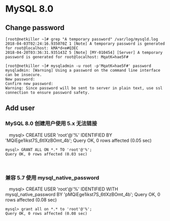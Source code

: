 
# MySQL 8.0

## Change password

    [root@netkiller ~]# grep "A temporary password" /var/log/mysqld.log
    2018-04-03T02:24:16.935070Z 1 [Note] A temporary password is generated for root@localhost: kMA*d<e#Q3EC
    2018-04-20T03:36:31.935143Z 5 [Note] [MY-010454] [Server] A temporary password is generated for root@localhost: MqatK=hae5F#

    [root@netkiller ~]# mysqladmin -u root -p'MqatK=hae5F#' password
    mysqladmin: [Warning] Using a password on the command line interface can be insecure.
    New password:
    Confirm new password:
    Warning: Since password will be sent to server in plain text, use ssl connection to ensure password safety.
   
## Add user

### MySQL 8.0 创建用户使用 5.x 无法链接

    mysql> CREATE USER 'root'@'%' IDENTIFIED BY 'MQiEge1ikst7S_6tlXzBOmt_4b';
    Query OK, 0 rows affected (0.05 sec)

    mysql> GRANT ALL ON *.* TO 'root'@'%';
    Query OK, 0 rows affected (0.03 sec)
    
### 兼容 5.7 使用 mysql_native_password 
    
    mysql> CREATE USER 'root'@'%' IDENTIFIED WITH mysql_native_password BY 'pMQiEge1ikst7S_6tlXzBOmt_4b';
    Query OK, 0 rows affected (0.08 sec)

    mysql> grant all on *.* to 'root'@'%';
    Query OK, 0 rows affected (0.08 sec)

